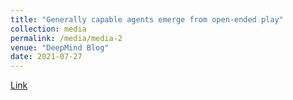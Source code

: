 ```yaml
---
title: "Generally capable agents emerge from open-ended play"
collection: media
permalink: /media/media-2
venue: "DeepMind Blog"
date: 2021-07-27
---
```

[Link](https://deepmind.com/blog/article/generally-capable-agents-emerge-from-open-ended-play)
